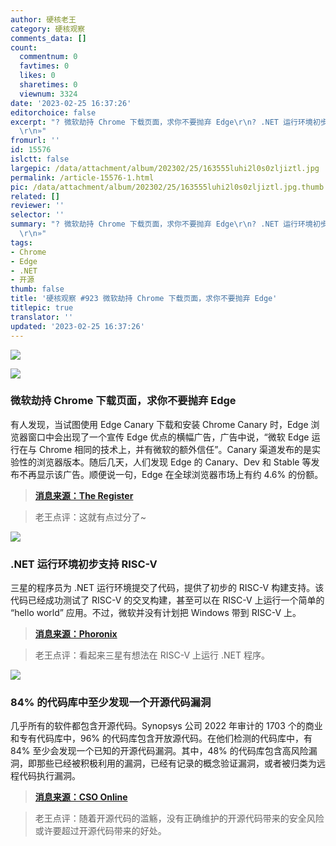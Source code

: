 ```yaml
---
author: 硬核老王
category: 硬核观察
comments_data: []
count:
  commentnum: 0
  favtimes: 0
  likes: 0
  sharetimes: 0
  viewnum: 3324
date: '2023-02-25 16:37:26'
editorchoice: false
excerpt: "? 微软劫持 Chrome 下载页面，求你不要抛弃 Edge\r\n? .NET 运行环境初步支持 RISC-V\r\n? 84% 的代码库中至少发现一个开源代码漏洞\r\n»
  \r\n»"
fromurl: ''
id: 15576
islctt: false
largepic: /data/attachment/album/202302/25/163555luhi2l0s0zljiztl.jpg
permalink: /article-15576-1.html
pic: /data/attachment/album/202302/25/163555luhi2l0s0zljiztl.jpg.thumb.jpg
related: []
reviewer: ''
selector: ''
summary: "? 微软劫持 Chrome 下载页面，求你不要抛弃 Edge\r\n? .NET 运行环境初步支持 RISC-V\r\n? 84% 的代码库中至少发现一个开源代码漏洞\r\n»
  \r\n»"
tags:
- Chrome
- Edge
- .NET
- 开源
thumb: false
title: '硬核观察 #923 微软劫持 Chrome 下载页面，求你不要抛弃 Edge'
titlepic: true
translator: ''
updated: '2023-02-25 16:37:26'
---
```


![](/data/attachment/album/202302/25/163555luhi2l0s0zljiztl.jpg)


![](/data/attachment/album/202302/25/163608t2dsw1lqdbhl7qdz.jpg)


### 微软劫持 Chrome 下载页面，求你不要抛弃 Edge


有人发现，当试图使用 Edge Canary 下载和安装 Chrome Canary 时，Edge 浏览器窗口中会出现了一个宣传 Edge 优点的横幅广告，广告中说，“微软 Edge 运行在与 Chrome 相同的技术上，并有微软的额外信任”。Canary 渠道发布的是实验性的浏览器版本。随后几天，人们发现 Edge 的 Canary、Dev 和 Stable 等发布不再显示该广告。顺便说一句，Edge 在全球浏览器市场上有约 4.6% 的份额。



> 
> **[消息来源：The Register](https://www.theregister.com/2023/02/23/microsoft_edge_banner_chrome/)**
> 
> 
> 



> 
> 老王点评：这就有点过分了~
> 
> 
> 


![](/data/attachment/album/202302/25/163618ggguqr0gbwjcmguo.jpg)


### .NET 运行环境初步支持 RISC-V


三星的程序员为 .NET 运行环境提交了代码，提供了初步的 RISC-V 构建支持。该代码已经成功测试了 RISC-V 的交叉构建，甚至可以在 RISC-V 上运行一个简单的 “hello world” 应用。不过，微软并没有计划把 Windows 带到 RISC-V 上。



> 
> **[消息来源：Phoronix](https://www.phoronix.com/news/Microsoft-dotNET-RISC-V)**
> 
> 
> 



> 
> 老王点评：看起来三星有想法在 RISC-V 上运行 .NET 程序。
> 
> 
> 


![](/data/attachment/album/202302/25/163635kp7hh3p23cg25992.jpg)


### 84% 的代码库中至少发现一个开源代码漏洞


几乎所有的软件都包含开源代码。Synopsys 公司 2022 年审计的 1703 个的商业和专有代码库中，96% 的代码库包含开放源代码。在他们检测的代码库中，有 84% 至少会发现一个已知的开源代码漏洞。其中，48% 的代码库包含高风险漏洞，即那些已经被积极利用的漏洞，已经有记录的概念验证漏洞，或者被归类为远程代码执行漏洞。



> 
> **[消息来源：CSO Online](https://www.csoonline.com/article/3688911/at-least-one-open-source-vulnerability-found-in-84-of-code-bases-report.html)**
> 
> 
> 



> 
> 老王点评：随着开源代码的滥觞，没有正确维护的开源代码带来的安全风险或许要超过开源代码带来的好处。
> 
> 
>